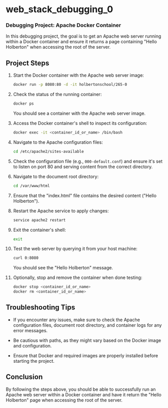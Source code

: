# web_stack_debugging_0

### Debugging Project: Apache Docker Container

In this debugging project, the goal is to get an Apache web server running within a Docker container and ensure it returns a page containing "Hello Holberton" when accessing the root of the server.

## Project Steps

1. Start the Docker container with the Apache web server image:
   
   ```sh
   docker run -p 8080:80 -d -it holbertonschool/265-0
   ```

2. Check the status of the running container:
   
   ```sh
   docker ps
   ```

   You should see a container with the Apache web server image.

3. Access the Docker container's shell to inspect its configuration:
   
   ```sh
   docker exec -it <container_id_or_name> /bin/bash
   ```

4. Navigate to the Apache configuration files:
   
   ```sh
   cd /etc/apache2/sites-available
   ```

5. Check the configuration file (e.g., `000-default.conf`) and ensure it's set to listen on port 80 and serving content from the correct directory.

6. Navigate to the document root directory:
   
   ```sh
   cd /var/www/html
   ```

7. Ensure that the "index.html" file contains the desired content ("Hello Holberton").

8. Restart the Apache service to apply changes:
   
   ```sh
   service apache2 restart
   ```

9. Exit the container's shell:
   
   ```sh
   exit
   ```

10. Test the web server by querying it from your host machine:
   
    ```sh
    curl 0:8080
    ```

    You should see the "Hello Holberton" message.

11. Optionally, stop and remove the container when done testing:
   
    ```sh
    docker stop <container_id_or_name>
    docker rm <container_id_or_name>
    ```

## Troubleshooting Tips

- If you encounter any issues, make sure to check the Apache configuration files, document root directory, and container logs for any error messages.

- Be cautious with paths, as they might vary based on the Docker image and configuration.

- Ensure that Docker and required images are properly installed before starting the project.

## Conclusion

By following the steps above, you should be able to successfully run an Apache web server within a Docker container and have it return the "Hello Holberton" page when accessing the root of the server.
```

